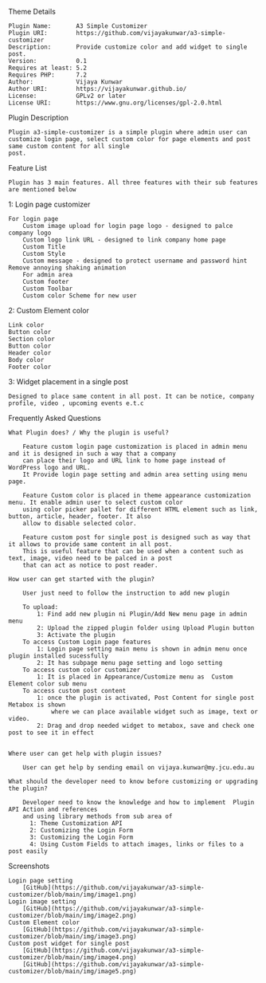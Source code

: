 Theme Details

    Plugin Name:       A3 Simple Customizer
    Plugin URI:        https://github.com/vijayakunwar/a3-simple-customizer
    Description:       Provide customize color and add widget to single post.
    Version:           0.1
    Requires at least: 5.2
    Requires PHP:      7.2
    Author:            Vijaya Kunwar
    Author URI:        https://vijayakunwar.github.io/
    License:           GPLv2 or later
    License URI:       https://www.gnu.org/licenses/gpl-2.0.html

Plugin Description 

    Plugin a3-simple-customizer is a simple plugin where admin user can
    customize login page, select custom color for page elements and post same custom content for all single
    post.

Feature List 

    Plugin has 3 main features. All three features with their sub features are mentioned below

1: Login page customizer

    For login page
        Custom image upload for login page logo - designed to palce company logo
        Custom logo link URL - designed to link company home page
        Custom Title
        Custom Style
        Custom message - designed to protect username and password hint
    Remove annoying shaking animation
        For admin area
        Custom footer
        Custom Toolbar
        Custom color Scheme for new user

2: Custom Element color

    Link color
    Button color
    Section color
    Button color
    Header color
    Body color
    Footer color

3: Widget placement in a single post

    Designed to place same content in all post. It can be notice, company profile, video , upcoming events e.t.c

Frequently Asked Questions 

    What Plugin does? / Why the plugin is useful?

        Feature custom login page customization is placed in admin menu and it is designed in such a way that a company
        can place their logo and URL link to home page instead of WordPress logo and URL.
        It Provide login page setting and admin area setting using menu page.
    
        Feature Custom color is placed in theme appearance customization menu. It enable admin user to select custom color
        using color picker pallet for different HTML element such as link, button, article, header, footer. It also
        allow to disable selected color.
    
        Feature custom post for single post is designed such as way that it allows to provide same content in all post.
        This is useful feature that can be used when a content such as text, image, video need to be palced in a post
        that can act as notice to post reader.

    How user can get started with the plugin?

        User just need to follow the instruction to add new plugin
    
        To upload:
            1: Find add new plugin ni Plugin/Add New menu page in admin menu
            2: Upload the zipped plugin folder using Upload Plugin button
            3: Activate the plugin
        To access Custom Login page features
            1: Login page setting main menu is shown in admin menu once plugin installed sucessfully
            2: It has subpage menu page setting and logo setting
        To access custom color customizer
            1: It is placed in Appearance/Customize menu as  Custom Element color sub menu
        To access custom post content
            1: once the plugin is activated, Post Content for single post Metabox is shown
                where we can place available widget such as image, text or video.
            2: Drag and drop needed widget to metabox, save and check one post to see it in effect


    Where user can get help with plugin issues?

        User can get help by sending email on vijaya.kunwar@my.jcu.edu.au

    What should the developer need to know before customizing or upgrading the plugin?
    
        Developer need to know the knowledge and how to implement  Plugin API Action and references
        and using library methods from sub area of
          1: Theme Customization API
          2: Customizing the Login Form
          3: Customizing the Login Form
          4: Using Custom Fields to attach images, links or files to a post easily


Screenshots

    Login page setting
        [GitHub](https://github.com/vijayakunwar/a3-simple-customizer/blob/main/img/image1.png)
    Login image setting
        [GitHub](https://github.com/vijayakunwar/a3-simple-customizer/blob/main/img/image2.png)
    Custom Element color
        [GitHub](https://github.com/vijayakunwar/a3-simple-customizer/blob/main/img/image3.png)
    Custom post widget for single post
        [GitHub](https://github.com/vijayakunwar/a3-simple-customizer/blob/main/img/image4.png)
        [GitHub](https://github.com/vijayakunwar/a3-simple-customizer/blob/main/img/image5.png) 
    

